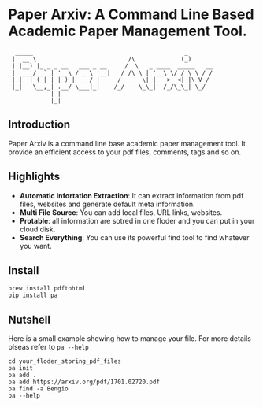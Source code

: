 # Paper Arxiv: A Command Line Based Academic Paper Management Tool.

      _____                                           _       
     |  __ \                          /\             (_)      
     | |__) |_ _ _ __   ___ _ __     /  \   _ ____  _____   __
     |  ___/ _` | '_ \ / _ \ '__|   / /\ \ | '__\ \/ / \ \ / /
     | |  | (_| | |_) |  __/ |     / ____ \| |   >  <| |\ V / 
     |_|   \__,_| .__/ \___|_|    /_/    \_\_|  /_/\_\_| \_/  
                | |                                           
                |_|                                           

## Introduction
Paper Arxiv is a command line base academic paper management tool. It provide an efficient access to your pdf files, comments, tags and so on.

## Highlights
- **Automatic Infortation Extraction**: It can extract information from pdf files, websites and generate default meta information.
- **Multi File Source**: You can add local files, URL links, websites.
- **Protable**: all information are sotred in one floder and you can put in your cloud disk.
- **Search Everything**: You can use its powerful find tool to find whatever you want.


## Install
```
brew install pdftohtml
pip install pa
```

## Nutshell
Here is a small example showing how to manage your file. For more details plseas refer to `pa --help`
```
cd your_floder_storing_pdf_files
pa init
pa add .
pa add https://arxiv.org/pdf/1701.02720.pdf
pa find -a Bengio
pa --help
```
